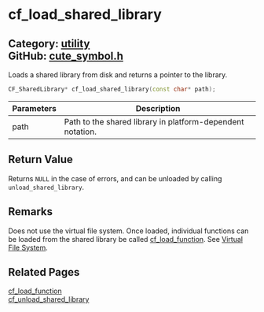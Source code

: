 [//]: # (This file is automatically generated by Cute Framework's docs parser.)
[//]: # (Do not edit this file by hand!)
[//]: # (See: https://github.com/RandyGaul/cute_framework/blob/master/samples/docs_parser.cpp)
[](../header.md ':include')

# cf_load_shared_library

Category: [utility](/api_reference?id=utility)  
GitHub: [cute_symbol.h](https://github.com/RandyGaul/cute_framework/blob/master/include/cute_symbol.h)  
---

Loads a shared library from disk and returns a pointer to the library.

```cpp
CF_SharedLibrary* cf_load_shared_library(const char* path);
```

Parameters | Description
--- | ---
path | Path to the shared library in platform-dependent notation.

## Return Value

Returns `NULL` in the case of errors, and can be unloaded by calling `unload_shared_library`.

## Remarks

Does not use the virtual file system. Once loaded, individual functions can be loaded from the shared
library be called [cf_load_function](/utility/cf_load_function.md). See [Virtual File System](https://randygaul.github.io/cute_framework/#/topics/virtual_file_system).

## Related Pages

[cf_load_function](/utility/cf_load_function.md)  
[cf_unload_shared_library](/utility/cf_unload_shared_library.md)  
